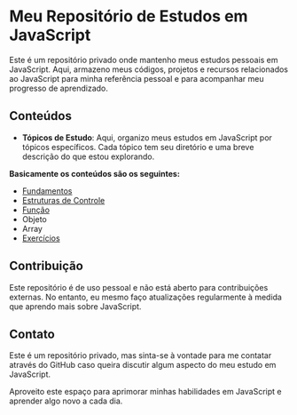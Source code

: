 # Meu Repositório de Estudos em JavaScript

Este é um repositório privado onde mantenho meus estudos pessoais em JavaScript. Aqui, armazeno meus códigos, projetos e recursos relacionados ao JavaScript para minha referência pessoal e para acompanhar meu progresso de aprendizado.

## Conteúdos

- **Tópicos de Estudo**: Aqui, organizo meus estudos em JavaScript por tópicos específicos. Cada tópico tem seu diretório e uma breve descrição do que estou explorando.

**Basicamente os conteúdos são os seguintes:**
* [Fundamentos](https://github.com/marcos-m-medeiros/estudos-javascript/tree/main/fundamentos)
* [Estruturas de Controle](https://github.com/marcos-m-medeiros/estudos-javascript/tree/main/controle)
* [Função](https://github.com/marcos-m-medeiros/estudos-javascript/tree/main/funcao)
* Objeto
* Array
* [Exercícios](https://github.com/marcos-m-medeiros/estudos-javascript/tree/main/funcao)

## Contribuição

Este repositório é de uso pessoal e não está aberto para contribuições externas. No entanto, eu mesmo faço atualizações regularmente à medida que aprendo mais sobre JavaScript.

## Contato

Este é um repositório privado, mas sinta-se à vontade para me contatar através do GitHub caso queira discutir algum aspecto do meu estudo em JavaScript.

Aproveito este espaço para aprimorar minhas habilidades em JavaScript e aprender algo novo a cada dia.
